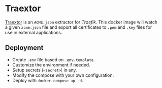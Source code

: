 # Traextor

[Traextor](https://gitlab.com/dj_arbz/traextor) is an `ACME.json` extractor for *Traefik*. This docker image will watch a given `acme.json` file and export all certificates to `.pem` and `.key` files for use in external applications.

## Deployment

- Create `.env` file based on `.env.template`.
- Customize the environment if needed.
- Setup secrets (`<secret>`) in any.
- Modify the compose with your own configuration.
- Deploy with `docker-compose up -d`.
